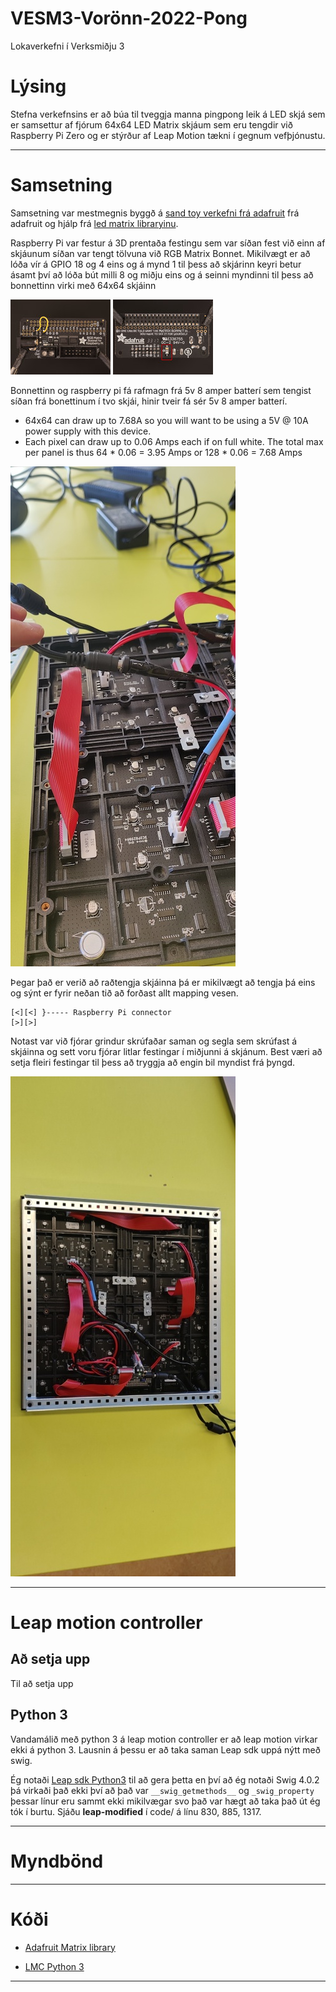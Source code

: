# VESM3-Vorönn-2022-Pong
Lokaverkefni í Verksmiðju 3
# Lýsing 

Stefna verkefnsins er að búa til tveggja manna pingpong leik á LED skjá sem er samsettur af fjórum 64x64 LED Matrix skjáum sem eru tengdir við Raspberry Pi Zero og er stýrður af Leap Motion tækni í gegnum vefþjónustu.

---

# Samsetning

Samsetning var mestmegnis byggð á [sand toy verkefni frá adafruit](https://learn.adafruit.com/matrix-led-sand) frá adafruit og hjálp frá [led matrix libraryinu](https://github.com/hzeller/rpi-rgb-led-matrix/tree/master/examples-api-use#remapping-coordinates).

Raspberry Pi var festur á 3D prentaða festingu sem var síðan fest við einn af skjáunum síðan var tengt tölvuna við RGB Matrix Bonnet. Mikilvægt er að lóða vír á GPIO 18 og 4 eins og á mynd 1 til þess að skjárinn keyri betur ásamt því að lóða bút milli 8 og miðju eins og á seinni myndinni til þess að bonnettinn virki með 64x64 skjáinn

![](https://github.com/Anton-Benediktsson/VESM3-V8/blob/main/raspberry_pi_bonnet-jump.jpg)
![](https://github.com/Anton-Benediktsson/VESM3-V8/blob/main/raspberry_pi_bonnet-bridge.jpg)

Bonnettinn og raspberry pi fá rafmagn frá 5v 8 amper batterí sem tengist síðan frá bonettinum í tvo skjái, hinir tveir fá sér 5v 8 amper batterí.

- 64x64 can draw up to 7.68A so you will want to be using a 5V @ 10A power supply with this device.
- Each pixel can draw up to 0.06 Amps each if on full white. The total max per panel is thus 64 * 0.06 = 3.95 Amps or 128 * 0.06 = 7.68 Amps

![](https://github.com/Anton-Benediktsson/VESM3-V8/blob/main/Myndir/IMG_20220224_154714.jpg)

Þegar það er verið að raðtengja skjáinna þá er mikilvægt að tengja þá eins og sýnt er fyrir neðan tið að forðast allt mapping vesen. 

    [<][<] }----- Raspberry Pi connector
    [>][>]



Notast var við fjórar grindur skrúfaðar saman og segla sem skrúfast á skjáinna og sett voru fjórar litlar festingar í miðjunni á skjánum. Best væri að setja fleiri festingar til þess að tryggja að engin bil myndist frá þyngd. 


![](https://github.com/Anton-Benediktsson/VESM3-V8/blob/main/Myndir/IMG_20220224_154910_edited.jpeg)

 








---

# Leap motion controller

## Að setja upp
 Til að setja upp 

## Python 3
 Vandamálið með python 3 á leap motion controller er að leap motion virkar ekki á python 3. Lausnin á þessu er að taka saman Leap sdk uppá nýtt með swig.

 Ég notaði [Leap sdk Python3](https://github.com/BlackLight/leap-sdk-python3) til að gera þetta en því að ég notaði Swig 4.0.2 þá virkaði það ekki því að það var `__swig_getmethods__` og `_swig_property` þessar línur eru sammt ekki mikilvægar svo það var hægt að taka það út ég tók í burtu. Sjáðu **leap-modified** í code/ á línu 830, 885, 1317.
 
---
# Myndbönd #


---
# Kóði #
 
* [Adafruit Matrix library](https://github.com/hzeller/rpi-rgb-led-matrix)
 
* [LMC Python 3](https://github.com/BlackLight/leap-sdk-python3)
---
